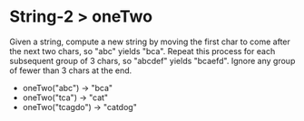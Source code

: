 # String-2 > oneTwo

Given a string, compute a new string by moving the first char to come after the next two chars, so "abc" yields "bca". Repeat this process for each subsequent group of 3 chars, so "abcdef" yields "bcaefd". Ignore any group of fewer than 3 chars at the end.

- oneTwo("abc") → "bca"
- oneTwo("tca") → "cat"
- oneTwo("tcagdo") → "catdog"